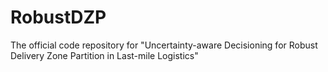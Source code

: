 # RobustDZP
The official code repository for "Uncertainty-aware Decisioning for Robust Delivery Zone Partition in Last-mile Logistics"
